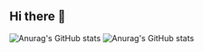 ## Hi there 👋


![Anurag's GitHub stats](https://github-readme-stats.vercel.app/api?ArshiaSaberi=anuraghazra&show_icons=true&theme=radical)
![Anurag's GitHub stats](https://github-readme-stats.vercel.app/api?ArshiaSaberi=anuraghazra&show_icons=true&theme=transparent)
